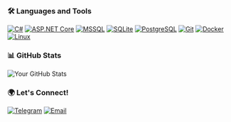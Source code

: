 
### 🛠️ Languages and Tools

[![C#](https://img.shields.io/badge/C%23-239120?style=for-the-badge&logo=c-sharp&logoColor=white)](https://docs.microsoft.com/en-us/dotnet/csharp/)
[![ASP.NET Core](https://img.shields.io/badge/ASP.NET%20Core-512BD4?style=for-the-badge&logo=.net&logoColor=white)](https://docs.microsoft.com/en-us/aspnet/core/)
[![MSSQL](https://img.shields.io/badge/MSSQL-CC2927?style=for-the-badge&logo=microsoft-sql-server&logoColor=white)](https://www.microsoft.com/en-us/sql-server)
[![SQLite](https://img.shields.io/badge/SQLite-003B57?style=for-the-badge&logo=sqlite&logoColor=white)](https://www.sqlite.org/index.html)
[![PostgreSQL](https://img.shields.io/badge/PostgreSQL-4169E1?style=for-the-badge&logo=postgresql&logoColor=white)](https://www.postgresql.org/)
[![Git](https://img.shields.io/badge/Git-F05032?style=for-the-badge&logo=git&logoColor=white)](https://git-scm.com/)
[![Docker](https://img.shields.io/badge/Docker-2496ED?style=for-the-badge&logo=docker&logoColor=white)](https://www.docker.com/)
[![Linux](https://img.shields.io/badge/Linux-FCC624?style=for-the-badge&logo=linux&logoColor=black)](https://www.kernel.org/)

### 📊 GitHub Stats

![Your GitHub Stats](https://github-readme-stats.vercel.app/api?username=letrepas&show_icons=true&theme=radical)

### 🌍 Let's Connect!

[![Telegram](https://img.shields.io/badge/Telegram-2CA5E0?style=for-the-badge&logo=telegram&logoColor=white)](https://t.me/letrepas)
[![Email](https://img.shields.io/badge/Email-D14836?style=for-the-badge&logo=gmail&logoColor=white)](mailto:letrepas@vk.com)
